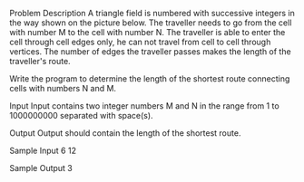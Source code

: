 Problem Description
A triangle field is numbered with successive integers in the way shown on the picture below. 
The traveller needs to go from the cell with number M to the cell with number N. The traveller is able to enter the cell through cell edges only, he can not travel from cell to cell through vertices. The number of edges the traveller passes makes the length of the traveller's route. 

Write the program to determine the length of the shortest route connecting cells with numbers N and M. 

Input
Input contains two integer numbers M and N in the range from 1 to 1000000000 separated with space(s).

Output
Output should contain the length of the shortest route.

Sample Input
6 12 
 

Sample Output
3

